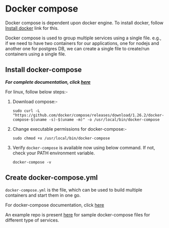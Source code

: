 # Docker compose

Docker compose is dependent upon docker engine. To install docker, follow [Install docker](./install_docker) link for this.

Docker compose is used to group multiple services using a single file. e.g., if we need to have two containers for our applications, one for nodejs and another one for postgres DB, we can create a single file to create/run containers using a single file.

## Install docker-compose

***For complete documentation, click [here](https://docs.docker.com/compose/install/)***

For linux, follow below steps:-

1. Download compose:-

    `sudo curl -L "https://github.com/docker/compose/releases/download/1.26.2/docker-compose-$(uname -s)-$(uname -m)" -o /usr/local/bin/docker-compose`

2. Change executable permissions for docker-compose:-

    `sudo chmod +x /usr/local/bin/docker-compose`

3. Verify `docker-compose` is available now using below command. If not, check your PATH environment variable.

    `docker-compose -v`

## Create docker-compose.yml

`docker-compose.yml` is the file, which can be used to build multiple containers and start them in one go.

For docker-compose documentation, click [here](https://docs.docker.com/compose/)

An example repo is present [here](https://github.com/kathuriaas/docker-compose-examples) for sample docker-compose files for different type of services.
